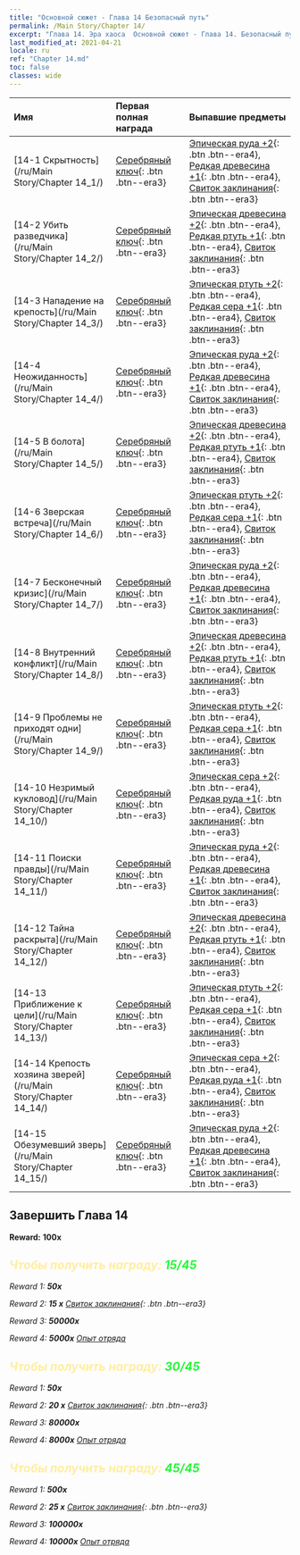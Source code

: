 ```yaml
---
title: "Основной сюжет - Глава 14 Безопасный путь"
permalink: /Main Story/Chapter 14/
excerpt: "Глава 14. Эра хаоса  Основной сюжет - Глава 14. Безопасный путь"
last_modified_at: 2021-04-21
locale: ru
ref: "Chapter 14.md"
toc: false
classes: wide
---
```


  | Имя |  Первая полная награда | Выпавшие предметы |
  |:------------|:------------|:------------| 
  | [14-1 Скрытность](/ru/Main Story/Chapter 14_1/) | [Серебряный ключ](/ru/Items/con_693/){: .btn .btn--era3} | [Эпическая руда +2](/ru/Items/mat_47/){: .btn .btn--era4}, [Редкая древесина +1](/ru/Items/mat_41/){: .btn .btn--era4}, [Свиток заклинания](/ru/Items/con_694/){: .btn .btn--era3} |
  | [14-2 Убить разведчика](/ru/Main Story/Chapter 14_2/) | [Серебряный ключ](/ru/Items/con_693/){: .btn .btn--era3} | [Эпическая древесина +2](/ru/Items/mat_48/){: .btn .btn--era4}, [Редкая ртуть +1](/ru/Items/mat_42/){: .btn .btn--era4}, [Свиток заклинания](/ru/Items/con_694/){: .btn .btn--era3} |
  | [14-3 Нападение на крепость](/ru/Main Story/Chapter 14_3/) | [Серебряный ключ](/ru/Items/con_693/){: .btn .btn--era3} | [Эпическая ртуть +2](/ru/Items/mat_49/){: .btn .btn--era4}, [Редкая сера +1](/ru/Items/mat_43/){: .btn .btn--era4}, [Свиток заклинания](/ru/Items/con_694/){: .btn .btn--era3} |
  | [14-4 Неожиданность](/ru/Main Story/Chapter 14_4/) | [Серебряный ключ](/ru/Items/con_693/){: .btn .btn--era3} | [Эпическая руда +2](/ru/Items/mat_47/){: .btn .btn--era4}, [Редкая древесина +1](/ru/Items/mat_41/){: .btn .btn--era4}, [Свиток заклинания](/ru/Items/con_694/){: .btn .btn--era3} |
  | [14-5 В болота](/ru/Main Story/Chapter 14_5/) | [Серебряный ключ](/ru/Items/con_693/){: .btn .btn--era3} | [Эпическая древесина +2](/ru/Items/mat_48/){: .btn .btn--era4}, [Редкая ртуть +1](/ru/Items/mat_42/){: .btn .btn--era4}, [Свиток заклинания](/ru/Items/con_694/){: .btn .btn--era3} |
  | [14-6 Зверская встреча](/ru/Main Story/Chapter 14_6/) | [Серебряный ключ](/ru/Items/con_693/){: .btn .btn--era3} | [Эпическая ртуть +2](/ru/Items/mat_49/){: .btn .btn--era4}, [Редкая сера +1](/ru/Items/mat_43/){: .btn .btn--era4}, [Свиток заклинания](/ru/Items/con_694/){: .btn .btn--era3} |
  | [14-7 Бесконечный кризис](/ru/Main Story/Chapter 14_7/) | [Серебряный ключ](/ru/Items/con_693/){: .btn .btn--era3} | [Эпическая руда +2](/ru/Items/mat_47/){: .btn .btn--era4}, [Редкая древесина +1](/ru/Items/mat_41/){: .btn .btn--era4}, [Свиток заклинания](/ru/Items/con_694/){: .btn .btn--era3} |
  | [14-8 Внутренний конфликт](/ru/Main Story/Chapter 14_8/) | [Серебряный ключ](/ru/Items/con_693/){: .btn .btn--era3} | [Эпическая древесина +2](/ru/Items/mat_48/){: .btn .btn--era4}, [Редкая ртуть +1](/ru/Items/mat_42/){: .btn .btn--era4}, [Свиток заклинания](/ru/Items/con_694/){: .btn .btn--era3} |
  | [14-9 Проблемы не приходят одни](/ru/Main Story/Chapter 14_9/) | [Серебряный ключ](/ru/Items/con_693/){: .btn .btn--era3} | [Эпическая ртуть +2](/ru/Items/mat_49/){: .btn .btn--era4}, [Редкая сера +1](/ru/Items/mat_43/){: .btn .btn--era4}, [Свиток заклинания](/ru/Items/con_694/){: .btn .btn--era3} |
  | [14-10 Незримый кукловод](/ru/Main Story/Chapter 14_10/) | [Серебряный ключ](/ru/Items/con_693/){: .btn .btn--era3} | [Эпическая сера +2](/ru/Items/mat_50/){: .btn .btn--era4}, [Редкая руда +1](/ru/Items/mat_40/){: .btn .btn--era4}, [Свиток заклинания](/ru/Items/con_694/){: .btn .btn--era3} |
  | [14-11 Поиски правды](/ru/Main Story/Chapter 14_11/) | [Серебряный ключ](/ru/Items/con_693/){: .btn .btn--era3} | [Эпическая руда +2](/ru/Items/mat_47/){: .btn .btn--era4}, [Редкая древесина +1](/ru/Items/mat_41/){: .btn .btn--era4}, [Свиток заклинания](/ru/Items/con_694/){: .btn .btn--era3} |
  | [14-12 Тайна раскрыта](/ru/Main Story/Chapter 14_12/) | [Серебряный ключ](/ru/Items/con_693/){: .btn .btn--era3} | [Эпическая древесина +2](/ru/Items/mat_48/){: .btn .btn--era4}, [Редкая ртуть +1](/ru/Items/mat_42/){: .btn .btn--era4}, [Свиток заклинания](/ru/Items/con_694/){: .btn .btn--era3} |
  | [14-13 Приближение к цели](/ru/Main Story/Chapter 14_13/) | [Серебряный ключ](/ru/Items/con_693/){: .btn .btn--era3} | [Эпическая ртуть +2](/ru/Items/mat_49/){: .btn .btn--era4}, [Редкая сера +1](/ru/Items/mat_43/){: .btn .btn--era4}, [Свиток заклинания](/ru/Items/con_694/){: .btn .btn--era3} |
  | [14-14 Крепость хозяина зверей](/ru/Main Story/Chapter 14_14/) | [Серебряный ключ](/ru/Items/con_693/){: .btn .btn--era3} | [Эпическая сера +2](/ru/Items/mat_50/){: .btn .btn--era4}, [Редкая руда +1](/ru/Items/mat_40/){: .btn .btn--era4}, [Свиток заклинания](/ru/Items/con_694/){: .btn .btn--era3} |
  | [14-15 Обезумевший зверь](/ru/Main Story/Chapter 14_15/) | [Серебряный ключ](/ru/Items/con_693/){: .btn .btn--era3} | [Эпическая руда +2](/ru/Items/mat_47/){: .btn .btn--era4}, [Редкая древесина +1](/ru/Items/mat_41/){: .btn .btn--era4}, [Свиток заклинания](/ru/Items/con_694/){: .btn .btn--era3} |


## Завершить Глава 14

 **Reward:**  **100x** <i class="fas fa-gem"/>



## <span style="color: #ffeea0">Чтобы получить награду: </span><span style="color: #27f73a">15/45</span>

 Reward 1:  **50x** <i class="fas fa-gem"/>

 Reward 2: **15 x** [Свиток заклинания](/ru/Items/con_694/){: .btn .btn--era3}

 Reward 3:  **50000x** <i class="fas fa-coins"/>

 Reward 4:  **5000x** [Опыт отряда](/ru/Items/con_902/)



## <span style="color: #ffeea0">Чтобы получить награду: </span><span style="color: #27f73a">30/45</span>

 Reward 1:  **50x** <i class="fas fa-gem"/>

 Reward 2: **20 x** [Свиток заклинания](/ru/Items/con_694/){: .btn .btn--era3}

 Reward 3:  **80000x** <i class="fas fa-coins"/>

 Reward 4:  **8000x** [Опыт отряда](/ru/Items/con_902/)



## <span style="color: #ffeea0">Чтобы получить награду: </span><span style="color: #27f73a">45/45</span>

 Reward 1:  **500x** <i class="fas fa-gem"/>

 Reward 2: **25 x** [Свиток заклинания](/ru/Items/con_694/){: .btn .btn--era3}

 Reward 3:  **100000x** <i class="fas fa-coins"/>

 Reward 4:  **10000x** [Опыт отряда](/ru/Items/con_902/)


